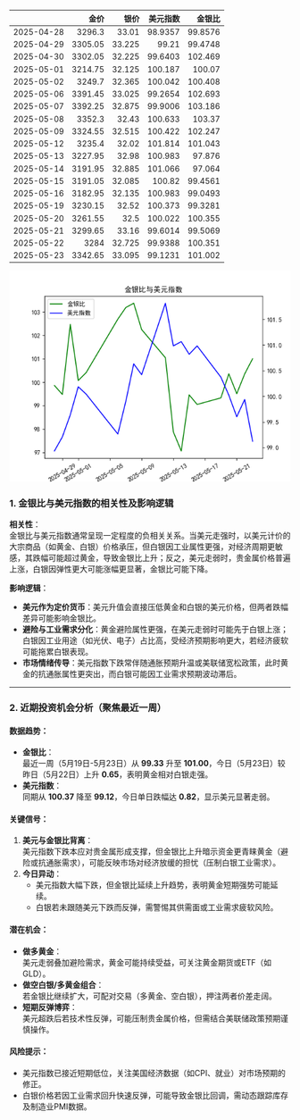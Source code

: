 |            |    金价 |   银价 |   美元指数 |   金银比 |
|:-----------|--------:|-------:|-----------:|---------:|
| 2025-04-28 | 3296.3  | 33.01  |    98.9357 |  99.8576 |
| 2025-04-29 | 3305.05 | 33.225 |    99.21   |  99.4748 |
| 2025-04-30 | 3302.05 | 32.225 |    99.6403 | 102.469  |
| 2025-05-01 | 3214.75 | 32.125 |   100.187  | 100.07   |
| 2025-05-02 | 3249.7  | 32.365 |   100.042  | 100.408  |
| 2025-05-06 | 3391.45 | 33.025 |    99.2654 | 102.693  |
| 2025-05-07 | 3392.25 | 32.875 |    99.9006 | 103.186  |
| 2025-05-08 | 3352.3  | 32.43  |   100.633  | 103.37   |
| 2025-05-09 | 3324.55 | 32.515 |   100.422  | 102.247  |
| 2025-05-12 | 3235.4  | 32.02  |   101.814  | 101.043  |
| 2025-05-13 | 3227.95 | 32.98  |   100.983  |  97.876  |
| 2025-05-14 | 3191.95 | 32.885 |   101.066  |  97.064  |
| 2025-05-15 | 3191.05 | 32.085 |   100.82   |  99.4561 |
| 2025-05-16 | 3182.95 | 32.135 |   100.983  |  99.0493 |
| 2025-05-19 | 3230.15 | 32.52  |   100.373  |  99.3281 |
| 2025-05-20 | 3261.55 | 32.5   |   100.022  | 100.355  |
| 2025-05-21 | 3299.65 | 33.16  |    99.6014 |  99.5069 |
| 2025-05-22 | 3284    | 32.725 |    99.9388 | 100.351  |
| 2025-05-23 | 3342.65 | 33.095 |    99.1231 | 101.002  |

![图](gold_silver_usdx.png)



### 1. 金银比与美元指数的相关性及影响逻辑

**相关性**：  
金银比与美元指数通常呈现一定程度的负相关关系。当美元走强时，以美元计价的大宗商品（如黄金、白银）价格承压，但白银因工业属性更强，对经济周期更敏感，其跌幅可能超过黄金，导致金银比上升；反之，美元走弱时，贵金属价格普遍上涨，白银因弹性更大可能涨幅更显著，金银比可能下降。

**影响逻辑**：  
- **美元作为定价货币**：美元升值会直接压低黄金和白银的美元价格，但两者跌幅差异可能影响金银比。  
- **避险与工业需求分化**：黄金避险属性更强，在美元走弱时可能先于白银上涨；白银因工业用途（如光伏、电子）占比高，受经济预期影响更大，若经济疲软可能拖累白银表现。  
- **市场情绪传导**：美元指数下跌常伴随通胀预期升温或美联储宽松政策，此时黄金的抗通胀属性更突出，而白银可能因工业需求预期波动滞后。

---

### 2. 近期投资机会分析（聚焦最近一周）

#### **数据趋势**：
- **金银比**：  
  最近一周（5月19日-5月23日）从 **99.33** 升至 **101.00**，今日（5月23日）较昨日（5月22日）上升 **0.65**，表明黄金相对白银走强。  
- **美元指数**：  
  同期从 **100.37** 降至 **99.12**，今日单日跌幅达 **0.82**，显示美元显著走弱。

#### **关键信号**：
1. **美元与金银比背离**：  
   美元指数下跌本应对贵金属形成支撑，但金银比上升暗示资金更青睐黄金（避险或抗通胀需求），可能反映市场对经济放缓的担忧（压制白银工业需求）。  
2. **今日异动**：  
   - 美元指数大幅下跌，但金银比延续上升趋势，表明黄金短期强势可能延续。  
   - 白银若未跟随美元下跌而反弹，需警惕其供需面或工业需求疲软风险。

#### **潜在机会**：
- **做多黄金**：  
  美元走弱叠加避险需求，黄金可能持续受益，可关注黄金期货或ETF（如GLD）。  
- **做空白银/多黄金组合**：  
  若金银比继续扩大，可配对交易（多黄金、空白银），押注两者价差走阔。  
- **短期反弹博弈**：  
  美元超跌后若技术性反弹，可能压制贵金属价格，但需结合美联储政策预期谨慎操作。  

#### **风险提示**：
- 美元指数已接近短期低位，关注美国经济数据（如CPI、就业）对市场预期的修正。  
- 白银价格若因工业需求回升快速反弹，可能导致金银比回调，需动态跟踪库存及制造业PMI数据。